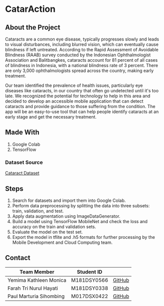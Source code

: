 # CatarAction

## About the Project

Cataracts are a common eye disease, typically progresses slowly and leads to visual disturbances, including blurred vision, which can eventually cause blindness if left untreated. According to the Rapid Assessment of Avoidable Blindness (RAAB) survey conducted by the Indonesian Ophthalmologist Association and Balitbangkes, cataracts account for 81 percent of all cases of blindness in Indonesia, with a national blindness rate of 3 percent. There are only 3,000 ophthalmologists spread across the country, making early treatment. 

Our team identified the prevalence of health issues, particularly eye diseases like cataracts, in our country that often go undetected until it's too late. We recognized the potential for technology to help in this area and decided to develop an accessible mobile application that can detect cataracts and provide guidance to those suffering from the condition. The app will be an easy-to-use tool that can help people identify cataracts at an early stage and get the necessary treatment.

## Made With

1. Google Colab
2. TensorFlow

### Dataset Source
[Cataract Dataset](https://www.kaggle.com/datasets/nandanp6/cataract-image-dataset)

## Steps

1. Search for datasets and import them into Google Colab.
2. Perform data preprocessing by splitting the data into three subsets: train, validation, and test.
3. Apply data augmentation using ImageDataGenerator.
4. Build a model using TensorFlow MobileNet and check the loss and accuracy on the train and validation sets.
5. Evaluate the model on the test set.
6. Export the model in tflite and .h5 formats for further processing by the Mobile Development and Cloud Computing team.

## Contact
| Team Member | Student ID |  |
|-------------|-------------|-------------|
| Yemima Kathleen Monica     | M181DSY0566      | [GitHub](https://github.com/YemimaKathleen)|
| Farah Tri Nurul Hayati      | M181DSY0338     | [GitHub](https://github.com/farahtrinrll)|
| Paul Marturia Sihombing      | M017DSX0422   | [GitHub](https://github.com/paulmsihombing)|


